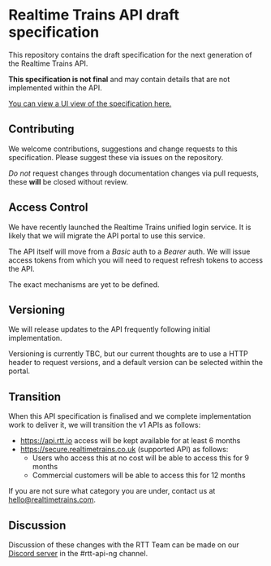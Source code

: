 # Realtime Trains API draft specification

This repository contains the draft specification for the next generation of the Realtime Trains API.

**This specification is not final** and may contain details that are not implemented within the API.

[You can view a UI view of the specification here.](https://realtimetrains.github.io/api-specification/)

## Contributing

We welcome contributions, suggestions and change requests to this specification. Please suggest these via issues on the repository.

_Do not_ request changes through documentation changes via pull requests, these **will** be closed without review. 

## Access Control

We have recently launched the Realtime Trains unified login service. It is likely that we will migrate the API portal to use this service.

The API itself will move from a *Basic* auth to a *Bearer* auth. We will issue access tokens from which you will need to request refresh tokens to access the API.

The exact mechanisms are yet to be defined.

## Versioning

We will release updates to the API frequently following initial implementation. 

Versioning is currently TBC, but our current thoughts are to use a HTTP header to request versions, and a default version can be selected within the portal.

## Transition

When this API specification is finalised and we complete implementation work to deliver it, we will transition the v1 APIs as follows:

* https://api.rtt.io access will be kept available for at least 6 months
* https://secure.realtimetrains.co.uk (supported API) as follows:
  * Users who access this at no cost will be able to access this for 9 months
  * Commercial customers will be able to access this for 12 months

If you are not sure what category you are under, contact us at hello@realtimetrains.com.

## Discussion

Discussion of these changes with the RTT Team can be made on our [Discord server](https://discord.gg/mh3Rm9g9rG) in the #rtt-api-ng channel.